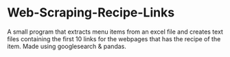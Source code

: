 # Web-Scraping-Recipe-Links
A small program that extracts menu items from an excel file and creates text files containing the first 10 links for the webpages that has the recipe of the item. Made using googlesearch &amp; pandas.
